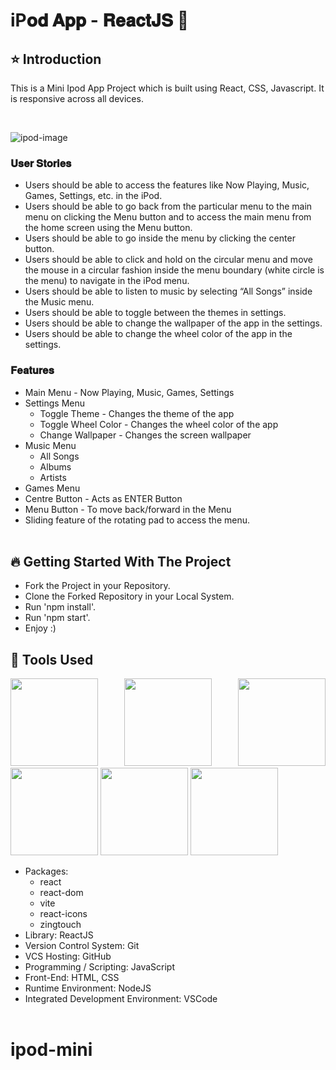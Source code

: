 # iP𝐨𝐝 𝐀𝐩𝐩 - 𝐑𝐞𝐚𝐜𝐭𝐉𝐒 🚀

## ⭐ Introduction

This is a Mini Ipod App Project which is built using React, CSS, Javascript. It is responsive across all devices.

<br/>

![ipod-image](https://github.com/sinan14/ipod-mini/assets/81897917/43222b06-f30d-40bd-8ee1-8c4f8fb06701)


### 𝐔𝐬𝐞𝐫 𝐒𝐭𝐨𝐫𝐢𝐞𝐬

- Users should be able to access the features like Now Playing, Music, Games, Settings, etc. in the iPod.
- Users should be able to go back from the particular menu to the main menu on clicking the Menu button and to access the main menu from the home screen using the Menu button.
- Users should be able to go inside the menu by clicking the center button.
- Users should be able to click and hold on the circular menu and move the mouse in a circular fashion inside the menu boundary (white circle is the menu) to navigate in the iPod menu.
- Users should be able to listen to music by selecting “All Songs” inside the Music menu.
- Users should be able to toggle between the themes in settings.
- Users should be able to change the wallpaper of the app in the settings.
- Users should be able to change the wheel color of the app in the settings.

### 𝐅𝐞𝐚𝐭𝐮𝐫𝐞𝐬

- Main Menu - Now Playing, Music, Games, Settings
- Settings Menu
  - Toggle Theme - Changes the theme of the app
  - Toggle Wheel Color - Changes the wheel color of the app
  - Change Wallpaper - Changes the screen wallpaper
- Music Menu
  - All Songs
  - Albums
  - Artists
- Games Menu
- Centre Button - Acts as ENTER Button
- Menu Button - To move back/forward in the Menu
- Sliding feature of the rotating pad to access the menu.
  <br/>
  <br/>

## 🔥 Getting Started With The Project

- Fork the Project in your Repository.
- Clone the Forked Repository in your Local System.
- Run 'npm install'.
- Run 'npm start'.
- Enjoy :)

## 🔨 Tools Used

<p align="justify">
<img height="140" width="140" src="https://ik.imagekit.io/garbagevalue/garbage/tags/ReactJS_ne_91IZ6n.webp">
<img height="140" width="140" src="https://user-images.githubusercontent.com/76626529/135654695-ca008e4f-99c8-40fc-9b73-8573f03c2867.png">
<img height="140" width="140" src="https://www.w3.org/html/logo/downloads/HTML5_Logo_256.png">
<img height="140" width="140" src="https://logodix.com/logo/470309.png">
<img height="140" width="140" src="https://upload.wikimedia.org/wikipedia/commons/6/6a/JavaScript-logo.png">
<img height="140" width="140" src="https://code.visualstudio.com/assets/apple-touch-icon.png">
</p>

- Packages:
  - react
  - react-dom
  - vite
  - react-icons
  - zingtouch
- Library: ReactJS
- Version Control System: Git
- VCS Hosting: GitHub
- Programming / Scripting: JavaScript
- Front-End: HTML, CSS
- Runtime Environment: NodeJS
- Integrated Development Environment: VSCode
  <br/>
  <br/>
# ipod-mini
